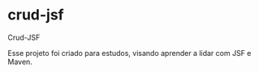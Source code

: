 # crud-jsf
Crud-JSF

Esse projeto foi criado para estudos, visando aprender a lidar com JSF e Maven.
